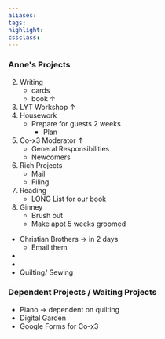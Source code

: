 ```yaml
---
aliases:  
tags:
highlight:  
cssclass:
---
```


### Anne's Projects
2. Writing
	- cards
	- book ↑
3. LYT Workshop ↑
4. Housework
	- Prepare for guests 2 weeks
		- Plan
5. Co-x3 Moderator ↑
	- General Responsibilities
	- Newcomers
6. Rich Projects
	- Mail
	- Filing
7. Reading
	- LONG List for our book
8. Ginney
	- Brush out
	- Make appt 5 weeks groomed


- Christian Brothers → in 2 days
	- Email them
- 
- 
- Quilting/ Sewing



### Dependent Projects / Waiting Projects
- Piano → dependent on quilting
- Digital Garden
- Google Forms for Co-x3